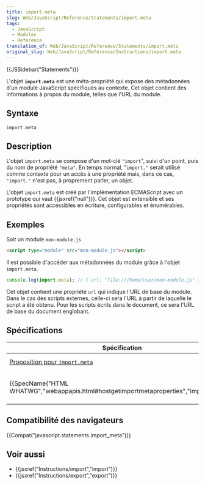 ```yaml
---
title: import.meta
slug: Web/JavaScript/Reference/Statements/import.meta
tags:
  - JavaScript
  - Modules
  - Reference
translation_of: Web/JavaScript/Reference/Statements/import.meta
original_slug: Web/JavaScript/Reference/Instructions/import.meta
---
```

{{JSSidebar("Statements")}}

L'objet **`import.meta`** est une méta-propriété qui expose des métadonnées d'un module JavaScript spécifiques au contexte. Cet objet contient des informations à propos du module, telles que l'URL du module.

## Syntaxe

    import.meta

## Description

L'objet `import.meta` se compose d'un mot-clé `"import`", suivi d'un point, puis du nom de propriété `"meta"`. En temps normal, "`import."` serait utilisé comme contexte pour un accès à une propriété mais, dans ce cas, `"import."` n'est pas, à proprement parler, un objet.

L'objet `import.meta` est créé par l'implémentation ECMAScript avec un prototype qui vaut {{jsxref("null")}}. Cet objet est extensible et ses propriétés sont accessibles en écriture, configurables et énumérables.

## Exemples

Soit un module `mon-module.js`

```html
<script type="module" src="mon-module.js"></script>
```

Il est possible d'accéder aux métadonnées du module grâce à l'objet `import.meta`.

```js
console.log(import.meta); // { url: "file:///home/user/mon-module.js" }
```

Cet objet contient une propriété `url` qui indique l'URL de base du module. Dans le cas des scripts externes, celle-ci sera l'URL à partir de laquelle le script a été obtenu. Pour les scripts écrits dans le document, ce sera l'URL de base du document englobant.

## Spécifications

| Spécification                                                                                                        | État                             | Commentaires                                     |
| -------------------------------------------------------------------------------------------------------------------- | -------------------------------- | ------------------------------------------------ |
| [Proposition pour `import.meta`](https://github.com/tc39/proposal-import-meta/#importmeta)                           | Niveau 3                         | Définition initiale.                             |
| {{SpecName("HTML WHATWG","webappapis.html#hostgetimportmetaproperties","import.meta")}} | {{Spec2("HTML WHATWG")}} | Définition des propriétés `import.meta` en HTML. |

## Compatibilité des navigateurs

{{Compat("javascript.statements.import_meta")}}

## Voir aussi

- {{jsxref("Instructions/import","import")}}
- {{jsxref("Instructions/export","export")}}
